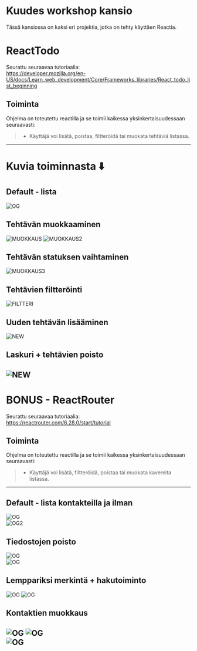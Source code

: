 
# Kuudes workshop kansio
Tässä kansiossa on kaksi eri projektia, jotka on tehty käyttäen Reactia.

# ReactTodo
Seurattu seuraavaa tutoriaalia:  
https://developer.mozilla.org/en-US/docs/Learn_web_development/Core/Frameworks_libraries/React_todo_list_beginning


## Toiminta

Ohjelma on toteutettu reactilla ja se toimii kaikessa yksinkertaisuudessaan seuraavasti:
> - Käyttäjä voi lisätä, poistaa, filtteröidä tai muokata tehtäviä listassa.  
- - -

# Kuvia toiminnasta ⬇️
## Default - lista  
![OG](/WS06/Screenshots/1.png)  
## Tehtävän muokkaaminen  
![MUOKKAUS](/WS06/Screenshots/2.png) 
![MUOKKAUS2](/WS06/Screenshots/3.png) 
## Tehtävän statuksen vaihtaminen 
![MUOKKAUS3](/WS06/Screenshots/4.png) 
## Tehtävien filtteröinti  
![FILTTERI](/WS06/Screenshots/5.png) 
## Uuden tehtävän lisääminen
![NEW](/WS06/Screenshots/6.png) 
## Laskuri + tehtävien poisto
![NEW](/WS06/Screenshots/9.png) 
---
# BONUS - ReactRouter
Seurattu seuraavaa tutoriaalia:  
https://reactrouter.com/6.28.0/start/tutorial 

## Toiminta

Ohjelma on toteutettu reactilla ja se toimii kaikessa yksinkertaisuudessaan seuraavasti:
> - Käyttäjä voi lisätä, filtteröidä, poistaa tai muokata kavereita listassa.  
- - -

## Default - lista kontakteilla ja ilman  
![OG](/WS06/Screenshots/1a.png)  
![OG2](/WS06/Screenshots/1aa.png)  
## Tiedostojen poisto
![OG](/WS06/Screenshots/3a.png)  
![OG](/WS06/Screenshots/4a.png)  
## Lemppariksi merkintä + hakutoiminto
![OG](/WS06/Screenshots/6a.png) 
![OG](/WS06/Screenshots/7a.png)  
## Kontaktien muokkaus
![OG](/WS06/Screenshots/8a.png) 
![OG](/WS06/Screenshots/9a.png)  
![OG](/WS06/Screenshots/10a.png) 
---
